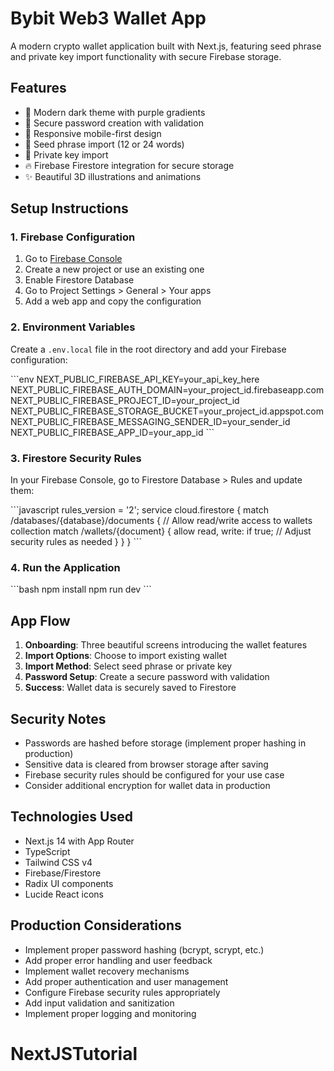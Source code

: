 # Bybit Web3 Wallet App

A modern crypto wallet application built with Next.js, featuring seed phrase and private key import functionality with secure Firebase storage.

## Features

- 🎨 Modern dark theme with purple gradients
- 🔐 Secure password creation with validation
- 📱 Responsive mobile-first design
- 🌱 Seed phrase import (12 or 24 words)
- 🔑 Private key import
- 🔥 Firebase Firestore integration for secure storage
- ✨ Beautiful 3D illustrations and animations

## Setup Instructions

### 1. Firebase Configuration

1. Go to [Firebase Console](https://console.firebase.google.com/)
2. Create a new project or use an existing one
3. Enable Firestore Database
4. Go to Project Settings > General > Your apps
5. Add a web app and copy the configuration

### 2. Environment Variables

Create a `.env.local` file in the root directory and add your Firebase configuration:

\`\`\`env
NEXT_PUBLIC_FIREBASE_API_KEY=your_api_key_here
NEXT_PUBLIC_FIREBASE_AUTH_DOMAIN=your_project_id.firebaseapp.com
NEXT_PUBLIC_FIREBASE_PROJECT_ID=your_project_id
NEXT_PUBLIC_FIREBASE_STORAGE_BUCKET=your_project_id.appspot.com
NEXT_PUBLIC_FIREBASE_MESSAGING_SENDER_ID=your_sender_id
NEXT_PUBLIC_FIREBASE_APP_ID=your_app_id
\`\`\`

### 3. Firestore Security Rules

In your Firebase Console, go to Firestore Database > Rules and update them:

\`\`\`javascript
rules_version = '2';
service cloud.firestore {
  match /databases/{database}/documents {
    // Allow read/write access to wallets collection
    match /wallets/{document} {
      allow read, write: if true; // Adjust security rules as needed
    }
  }
}
\`\`\`

### 4. Run the Application

\`\`\`bash
npm install
npm run dev
\`\`\`

## App Flow

1. **Onboarding**: Three beautiful screens introducing the wallet features
2. **Import Options**: Choose to import existing wallet
3. **Import Method**: Select seed phrase or private key
4. **Password Setup**: Create a secure password with validation
5. **Success**: Wallet data is securely saved to Firestore

## Security Notes

- Passwords are hashed before storage (implement proper hashing in production)
- Sensitive data is cleared from browser storage after saving
- Firebase security rules should be configured for your use case
- Consider additional encryption for wallet data in production

## Technologies Used

- Next.js 14 with App Router
- TypeScript
- Tailwind CSS v4
- Firebase/Firestore
- Radix UI components
- Lucide React icons

## Production Considerations

- Implement proper password hashing (bcrypt, scrypt, etc.)
- Add proper error handling and user feedback
- Implement wallet recovery mechanisms
- Add proper authentication and user management
- Configure Firebase security rules appropriately
- Add input validation and sanitization
- Implement proper logging and monitoring
# NextJSTutorial
